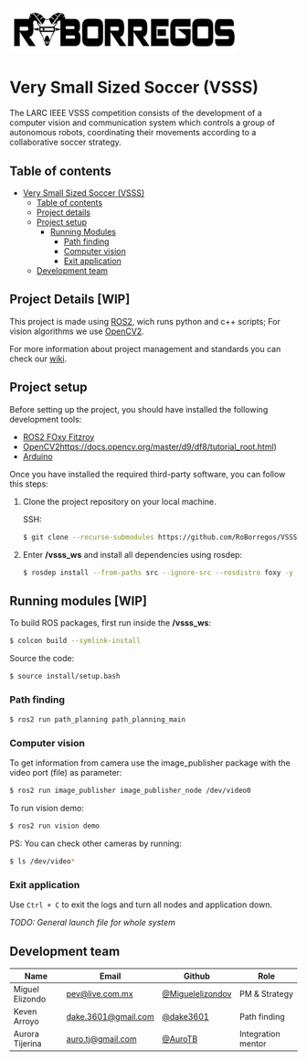 <img src="docs/images/roborregos_logo.png" width="400" ><img> 

# Very Small Sized Soccer (VSSS)           

The LARC IEEE VSSS competition consists of the development of a computer vision and communication system which controls a group of autonomous robots, coordinating their movements according to a collaborative soccer strategy.

## Table of contents

- [Very Small Sized Soccer (VSSS)](#very-small-sized-soccer-(vsss))
  - [Table of contents](#table-of-contents)
  - [Project details](#project-details-[wip])
  - [Project setup](#project-setup)
    - [Running Modules](#running-modules-[wip])
      - [Path finding](#path-finding)
      - [Computer vision](#computer-vision)
      - [Exit application](#exit-application)
  - [Development team](#development-team)

## Project Details [WIP]

This project is made using [ROS2](https://docs.ros.org/en/foxy/index.html), wich runs python and c++ scripts; For vision algorithms we use [OpenCV2](https://opencv.org/).

For more information about project management and standards you can check our [wiki](https://github.com/RoBorregos/VSSS/wiki).


## Project setup

Before setting up the project, you should have installed the following development tools:

- [ROS2 FOxy Fitzroy](https://docs.ros.org/en/foxy/Installation.html)
- [OpenCV2](https://docs.opencv.org/master/d9/df8/tutorial_root.html)https://docs.opencv.org/master/d9/df8/tutorial_root.html)
- [Arduino](https://www.arduino.cc/en/software)

Once you have installed the required third-party software, you can follow this steps:

1. Clone the project repository on your local machine.

   SSH:

   ```bash
   $ git clone --recurse-submodules https://github.com/RoBorregos/VSSS.git
   ```

2. Enter __/vsss_ws__ and install all dependencies using rosdep:

   ```bash
   $ rosdep install --from-paths src --ignore-src --rosdistro foxy -y --skip-keys "console_bridge fastcdr fastrtps libopensplice67 libopensplice69 rti-connext-dds-5.3.1 urdfdom_headers"
   ```

## Running modules [WIP]

To build ROS packages, first run inside the __/vsss_ws__:

```bash
$ colcon build --symlink-install
```

Source the code:

```bash
$ source install/setup.bash
```

### Path finding

```bash
$ ros2 run path_planning path_planning_main
```

### Computer vision
To get information from camera use the image_publisher package with the video port (file) as parameter:

```bash
$ ros2 run image_publisher image_publisher_node /dev/video0
```

To run vision demo:

```bash
$ ros2 run vision demo 
```

PS: You can check other cameras by running:
```bash
$ ls /dev/video*
```

### Exit application
Use `Ctrl + C` to exit the logs and turn all nodes and application down.

*TODO: General launch file for whole system*

## Development team

| Name                    | Email                                                               | Github                                                       | Role      |
| ----------------------- | ------------------------------------------------------------------- | ------------------------------------------------------------ | --------- |
| Miguel Elizondo | [pev@live.com.mx](mailto:pev@live.com.mx) | [@Miguelelizondov](https://github.com/Miguelelizondov) | PM & Strategy |
| Keven Arroyo | [dake.3601@gmail.com](mailto:dake.3601@gmail.com) | [@dake3601](https://github.com/dake3601) | Path finding |
| Aurora Tijerina | [auro.tj@gmail.com](mailto:auro.tj@gmail.com)                       | [@AuroTB](https://github.com/aurotb)                         | Integration mentor |

